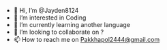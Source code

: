 - 👋 Hi, I’m @Jayden8124
- 👀 I’m interested in Coding
- 🌱 I’m currently learning another language
- 💞️ I’m looking to collaborate on ?
- 📫 How to reach me on Pakkhapol2444@gmail.com

<!---
Jayden8124/Jayden8124 is a ✨ special ✨ repository because its `README.md` (this file) appears on your GitHub profile.
You can click the Preview link to take a look at your changes.
--->
